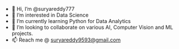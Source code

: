 - 👋 Hi, I’m @suryareddy777
- 👀 I’m interested in Data Science
- 🌱 I’m currently learning Python for Data Analytics
- 💞️ I’m looking to collaborate on various AI, Computer Vision and ML projects.
- 📫 Reach me @ suryareddy9593@gmail.com

<!---
suryareddy777/suryareddy777 is a ✨ special ✨ repository because its `README.md` (this file) appears on your GitHub profile.
You can click the Preview link to take a look at your changes.
--->
